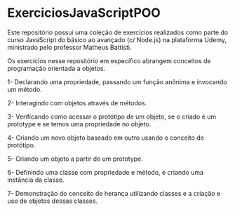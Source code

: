 # ExerciciosJavaScriptPOO

Este repositório possui uma coleção de exercícios realizados como parte do curso JavaScript do básico ao avançado (c/ Node.js) na plataforma Udemy, ministrado pelo professor Matheus Battisti. 

Os exercícios nesse repositório em específico abrangem conceitos de programação orientada a objetos. 

1- Declarando uma propriedade, passando um função anônima e invocando um método. 

2- Interagindo com objetos através de métodos. 

3- Verificando como acessar o protótipo de um objeto, se o criado é um prototype e se temos uma propriedade no objeto. 

4- Criando um novo objeto baseado em outro usando o conceito de protótipo. 

5- Criando um objeto a partir de um prototype. 

6- Definindo uma classe com propriedade e método, e criando uma instância da classe.

7- Demonstração do conceito de herança utilizando classes e a criação e uso de objetos dessas classes. 